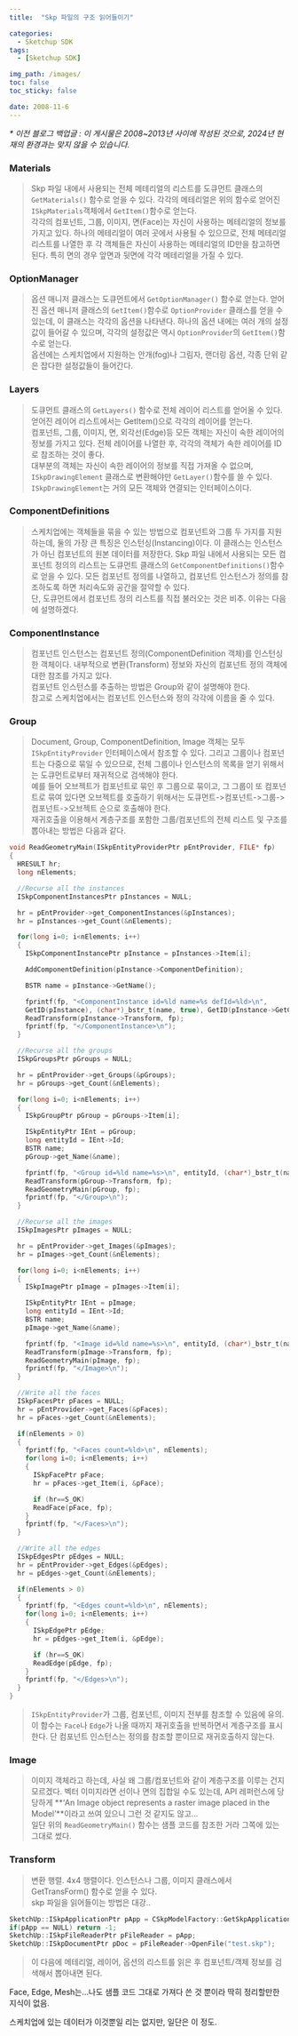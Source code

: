 ```yaml
---
title:  "Skp 파일의 구조 읽어들이기"

categories:
  - Sketchup SDK
tags:
  - [Sketchup SDK]

img_path: /images/
toc: false
toc_sticky: false

date: 2008-11-6
---
```

_* 이전 블로그 백업글 : 이 게시물은 2008~2013년 사이에 작성된 것으로, 2024년 현재의 환경과는 맞지 않을 수 있습니다._

### Materials
>Skp 파일 내에서 사용되는 전체 메테리얼의 리스트를 도큐먼트 클래스의 `GetMaterials()` 함수로 얻을 수 있다. 각각의 메테리얼은 위의 함수로 얻어진 `ISkpMaterials`객체에서 `GetItem()`함수로 얻는다.<br>
>각각의 컴포넌트, 그룹, 이미지, 면(Face)는 자신이 사용하는 메테리얼의 정보를 가지고 있다. 하나의 메테리얼이 여러 곳에서 사용될 수 있으므로, 전체 메테리얼 리스트를 나열한 후 각 객체들은 자신이 사용하는 메테리얼의 ID만을 참고하면 된다. 특히 면의 경우 앞면과 뒷면에 각각 메테리얼을 가질 수 있다. 

### OptionManager
>옵션 매니저 클래스는 도큐먼트에서 `GetOptionManager()` 함수로 얻는다. 얻어진 옵션 매니저 클래스의 `GetItem()`함수로 `OptionProvider` 클래스를 얻을 수 있는데, 이 클래스는 각각의 옵션을 나타낸다. 하나의 옵션 내에는 여러 개의 설정값이 들어갈 수 있으며, 각각의 설정값은 역시 `OptionProvider`의 `GetItem()`함수로 얻는다.<br>
>옵션에는 스케치업에서 지원하는 안개(fog)나 그림자, 랜더링 옵션, 각종 단위 같은 잡다한 설정값들이 들어간다.

### Layers
>도큐먼트 클래스의 `GetLayers()` 함수로 전체 레이어 리스트를 얻어올 수 있다. 얻어진 레이어 리스트에서는 GetItem()으로 각각의 레이어를 얻는다.<br>
>컴포넌트, 그룹, 이미지, 면, 외각선(Edge)등 모든 객체는 자신이 속한 레이어의 정보를 가지고 있다. 전체 레이어를 나열한 후, 각각의 객체가 속한 레이어를 ID로 참조하는 것이 좋다.<br>
>대부분의 객체는 자신이 속한 레이어의 정보를 직접 가져올 수 없으며, `ISkpDrawingElement` 클래스로 변환해야만 `GetLayer()`함수를 쓸 수 있다. `ISkpDrawingElement`는 거의 모든 객체와 연결되는 인터페이스이다.

### ComponentDefinitions
>스케치업에는 객체들을 묶을 수 있는 방법으로 컴포넌트와 그룹 두 가지를 지원하는데, 둘의 가장 큰 특징은 인스턴싱(Instancing)이다. 이 클래스는 인스턴스가 아닌 컴포넌트의 원본 데이터를 저장한다. Skp 파일 내에서 사용되는 모든 컴포넌트 정의의 리스트는 도큐먼트 클래스의 `GetComponentDefinitions()`함수로 얻을 수 있다. 모든 컴포넌트 정의를 나열하고, 컴포넌트 인스턴스가 정의를 참조하도록 하면 처리속도와 공간을 절약할 수 있다.<br>
>단, 도큐먼트에서 컴포넌트 정의 리스트를 직접 불러오는 것은 비추. 이유는 다음에 설명하겠다.

### ComponentInstance
>컴포넌트 인스턴스는 컴포넌트 정의(ComponentDefinition 객체)를 인스턴싱한 객체이다. 내부적으로 변환(Transform) 정보와 자신의 컴포넌트 정의 객체에 대한 참조를 가지고 있다.<br>
>컴포넌트 인스턴스를 추출하는 방법은 Group와 같이 설명해야 한다.<br>
>참고로 스케치업에서는 컴포넌트 인스턴스와 정의 각각에 이름을 줄 수 있다.

### Group
>Document, Group, ComponentDefinition, Image 객체는 모두 `ISkpEntityProvider` 인터페이스에서 참조할 수 있다. 그리고 그룹이나 컴포넌트는 다중으로 묶일 수 있으므로, 전체 그룹이나 인스턴스의 목록을 얻기 위해서는 도큐먼트로부터 재귀적으로 검색해야 한다.<br>
>예를 들어 오브젝트가 컴포넌트로 묶인 후 그룹으로 묶이고, 그 그룹이 또 컴포넌트로 묶여 있다면 오브젝트를 호출하기 위해서는 도큐먼트->컴포넌트->그룹->컴포넌트->오브젝트 순으로 호출해야 한다.<br>
>재귀호출을 이용해서 계층구조를 포함한 그룹/컴포넌트의 전체 리스트 및 구조를 뽑아내는 방법은 다음과 같다.

```c++
void ReadGeometryMain(ISkpEntityProviderPtr pEntProvider, FILE* fp)
{
  HRESULT hr;
  long nElements;

  //Recurse all the instances
  ISkpComponentInstancesPtr pInstances = NULL;

  hr = pEntProvider->get_ComponentInstances(&pInstances);
  hr = pInstances->get_Count(&nElements);

  for(long i=0; i<nElements; i++)
  {
    ISkpComponentInstancePtr pInstance = pInstances->Item[i];

    AddComponentDefinition(pInstance->ComponentDefinition);

    BSTR name = pInstance->GetName();

    fprintf(fp, "<ComponentInstance id=%ld name=%s defId=%ld>\n",
    GetID(pInstance), (char*)_bstr_t(name, true), GetID(pInstance->GetComponentDefinition()));
    ReadTransform(pInstance->Transform, fp);
    fprintf(fp, "</ComponentInstance>\n");
  }

  //Recurse all the groups
  ISkpGroupsPtr pGroups = NULL;

  hr = pEntProvider->get_Groups(&pGroups);
  hr = pGroups->get_Count(&nElements);

  for(long i=0; i<nElements; i++)
  {
    ISkpGroupPtr pGroup = pGroups->Item[i];

    ISkpEntityPtr IEnt = pGroup;
    long entityId = IEnt->Id;
    BSTR name;
    pGroup->get_Name(&name);

    fprintf(fp, "<Group id=%ld name=%s>\n", entityId, (char*)_bstr_t(name, true));
    ReadTransform(pGroup->Transform, fp);
    ReadGeometryMain(pGroup, fp);
    fprintf(fp, "</Group>\n");
  }

  //Recurse all the images
  ISkpImagesPtr pImages = NULL;

  hr = pEntProvider->get_Images(&pImages);
  hr = pImages->get_Count(&nElements);

  for(long i=0; i<nElements; i++)
  {
    ISkpImagePtr pImage = pImages->Item[i];

    ISkpEntityPtr IEnt = pImage;
    long entityId = IEnt->Id;
    BSTR name;
    pImage->get_Name(&name);

    fprintf(fp, "<Image id=%ld name=%s>\n", entityId, (char*)_bstr_t(name, true));
    ReadTransform(pImage->Transform, fp);
    ReadGeometryMain(pImage, fp);
    fprintf(fp, "</Image>\n");
  }

  //Write all the faces
  ISkpFacesPtr pFaces = NULL;
  hr = pEntProvider->get_Faces(&pFaces);
  hr = pFaces->get_Count(&nElements);

  if(nElements > 0)
  {
    fprintf(fp, "<Faces count=%ld>\n", nElements);
    for(long i=0; i<nElements; i++)
    {
      ISkpFacePtr pFace;
      hr = pFaces->get_Item(i, &pFace);

      if (hr==S_OK)
      ReadFace(pFace, fp);
    }
    fprintf(fp, "</Faces>\n");
  }

  //Write all the edges
  ISkpEdgesPtr pEdges = NULL;
  hr = pEntProvider->get_Edges(&pEdges);
  hr = pEdges->get_Count(&nElements);

  if(nElements > 0)
  {
    fprintf(fp, "<Edges count=%ld>\n", nElements);
    for(long i=0; i<nElements; i++)
    {
      ISkpEdgePtr pEdge;
      hr = pEdges->get_Item(i, &pEdge);

      if (hr==S_OK)
      ReadEdge(pEdge, fp);
    }
    fprintf(fp, "</Edges>\n");
  }
}
```
>`ISkpEntityProvider`가 그룹, 컴포넌트, 이미지 전부를 참조할 수 있음에 유의.
>이 함수는 `Face`나 `Edge`가 나올 때까지 재귀호출을 반복하면서 계층구조를 표시한다. 단 컴포넌트 인스턴스는 정의를 참조할 뿐이므로 재귀호출하지 않는다.

### Image
>이미지 객체라고 하는데, 사실 왜 그룹/컴포넌트와 같이 계층구조를 이루는 건지 모르겠다. 벡터 이미지라면 선이나 면의 집합일 수도 있는데, API 레퍼런스에 당당하게 **‘An Image object represents a raster image placed in the Model’**이라고 쓰여 있으니 그런 것 같지도 않고…<br>
>일단 위의 `ReadGeometryMain()` 함수는 샘플 코드를 참조한 거라 그쪽에 있는 그대로 썼다.

### Transform
>변환 행렬. 4x4 행렬이다. 인스턴스나 그룹, 이미지 클래스에서 GetTransForm() 함수로 얻을 수 있다.<br>
>skp 파일을 읽어들이는 방법은 대강..<br>
```c++
SketchUp::ISkpApplicationPtr pApp = CSkpModelFactory::GetSkpApplication();
if(pApp == NULL) return -1;
SketchUp::ISkpFileReaderPtr pFileReader = pApp;
SketchUp::ISkpDocumentPtr pDoc = pFileReader->OpenFile("test.skp");
```
>이 다음에 메테리얼, 레이어, 옵션의 리스트를 읽은 후 컴포넌트/객체 정보를 검색해서 뽑아내면 된다.

Face, Edge, Mesh는…나도 샘플 코드 그대로 가져다 쓴 것 뿐이라 딱히 정리할만한 지식이 없음.

스케치업에 있는 데이터가 이것뿐일 리는 없지만, 일단은 이 정도.